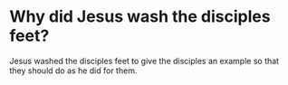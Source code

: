 # Why did Jesus wash the disciples feet?

Jesus washed the disciples feet to give the disciples an example so that they should do as he did for them.
